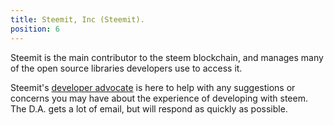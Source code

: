 ```yaml
---
title: Steemit, Inc (Steemit).
position: 6
---
```


Steemit is the main contributor to the steem blockchain, 
and manages many of the open source libraries developers use to access it.

Steemit's [developer advocate](mailto:da@steemit.com) is here to help 
with any suggestions or concerns you may have about the experience of 
developing with steem. The D.A. gets a lot of email, but will respond as quickly as possible.  

